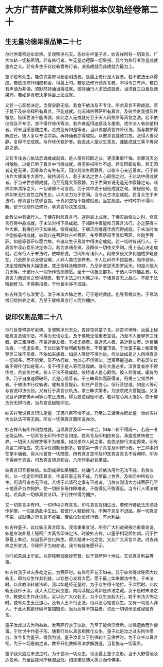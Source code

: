 # 大方广菩萨藏文殊师利根本仪轨经卷第二十

## 生无量功德果报品第二十七

尔时世尊释迦牟尼佛。复观察净光天。告妙吉祥童子言。妙吉祥所有一切真言。广大仪轨一切秘密明。若有修行者。生无量功德获一切果报。我今为修行者称量成就速疾之义。若有多生于此仪轨曾修行者。法易成就而此成就为最为上。

童子若有众生。能依次第修习秘密明法者。是最上修行是大智者。若不依法无以得成。若依法修行相应和合。得最上句。若依法修行诵真言者。不得令口有声。若口有声诵为非诵。须默然持诵当得成就。彼持诵行人求法成就者。当须食三白食及诸果药。若如是食者决定得最上法成就。

又若一心观想决定。当得安静无恼。若食不依法及不专注。所求真言不得成就。至于梵王及彼帝释所有真言。不能成就。何况诸佛菩萨所有真言。及彼悭贪我慢及性懈怠。恒乐世法不能离欲。如此之人无成就分至于天人阿修罗等真言之法。若不依仪则及不专注。亦不得作降伏等法。若作者返得迷惑及与愚痴。或作法人有如是相者。将来当感恶趣之果。若或见有如是等者。当以佛部真言作降伏法。而与救护得解脱已。彼人复以专注次第。再持诵者亦得成就。以彼真言威德力故。及得大善寂静。复得不空成就。与作降伏救护者。我说此人是众生善友。速能成就三乘平等寂静之道。

又有专注身心依法念诵难成就者。是人宿有轮回之业。更须重重忏悔。求罪消灭必得解脱。过是已后于真言中当得成就。得见果报所作不虚。若有因即有果。若无因者定是无果。因果和合有生有灭。因仪则法生寂静界。以彼专心亲近善友。行于佛法作大佛事生大善性。彼持诵行人。若于末法之世人心颠倒之时。于此法中得成就者。于当来世亦得成就。乃至究竟大善寂静。为于世间宣说无造无作寂静之句。诸佛如来清净之义。一切诸佛不可言说。而于其中说于秘密成就之句。彼秘密句。是佛如来无性自性之所生出。以大法力为于世间。当令众生决定成就。若复众生于末法时。修真言行求佛菩提。于真如空相不能成就者。当宜疾速。于时时中不得间断。依于仪则作法修行。承真言功决定成就。

此教法中有诸行人。于佛在时修真言行。速得最上成就。于佛灭后像法之时。修真言行得中品成就。于末法时得下品成就。于诸时中善能修习真言法行。必定获得三种大果。若佛在时于如来族。恒得成就。于佛灭后唯莲华族而得成就。于末法时唯金刚族最得成就。彼观自在菩萨妙吉祥菩萨。多罗菩萨部里俱胝菩萨。金刚手菩萨。如是等菩萨以愿力故。令诸众生于真言中得决定成就。若一切时有诸行人。于真言中深心爱乐决定修习。若为求诸圣贤。及降伏一切夜叉罗刹。用上品心决定成就。若有行人于末法时。依幖帜说。世间所有诸仙人。阿修罗夜叉罗刹迦楼罗毗舍左。乃至部多众及彼宿曜。人非人类住欲界者。于人世间作不饶益者。而作调伏。决定成就所有大福德者。梵王帝释及噜捺啰。乃至伊舍那天那罗延天。如是大福大力天等。于诸行人一切所作皆悉随愿。至于一切极恶部多。于诸人中作恼乱者。以真言力而调伏之皆得随愿。若于末法之时大怖之中。于诸真言无上品心。不能于法精勤修习。不得果报者。于他世中亦不成就。

妙吉祥我今与汝受记。汝于末法大怖之世。可于是时救度。化导善根众生。于佛法僧归信供养之者。乃至于彼修真言行人而作拥护。 

## 说印仪则品第二十八

尔时世尊释迦牟尼佛。复观察净光天众。告妙吉祥童子言。妙吉祥谛听。汝最上秘密真言及彼印法。不得为无信众生。及于佛教无信重者宣说。乃至不入曼拏罗三昧者。断三宝族者。不亲近善友者。无福无德者。亲近恶人者。亲近罪友者。远离佛法者。一切虚妄者。于此仪轨不依阿阇梨教者。不受灌顶者。于汝童子最上秘密曼拏罗三昧不见者。不依如来族者。如是人等皆不得为说。何以故如是之人所持真言一切部多。而不信受。及不依行故。为以心不信佛法。远离菩提道故。所有印法仪轨不得传付如是等人。复不得于是人等而显现故。或有大愚迷者。深贪爱者亦不得传付。若妄传付者。彼人于法不得成就。彼持诵人是心颠倒。彼人若得或。辄有为作。乃于自身速得破坏。若是心信善者。于三昧真如而获得者。归重三宝常供养者。于佛法中行仪轨者。或有发菩提心。知庄严菩提心。恒行菩提道。如是人等可与宣说印法仪则。又有行于真言仪轨法。求三昧次第者。为欲求成大菩提道。又复发菩萨辟支佛声闻等心求正法者。得为宣说秘密印法。若以信心离大悭妒。依于佛法行无碍行者。当与宣说秘密印法。

妙吉祥我说真言印法定量。正满八百不增不减。乃至过去诸佛亦同此量。汝妙吉祥大仪轨法平等无别。所有一切佛真言藏所说亦尔。

妙吉祥凡有所作利益成就。当须真言及印一一和合。如车二轮不得阙一。若阙一者无能运转。一切真言无印所作亦复如是。若真言及印相应和合。事速成就转彼三界。一切天人阿修罗等不为难事。何况求作人间之事。若依法修行决定得果。印有真言二种相应。求清净仪则制伏部多。若依第一佛子真言及印修行者。于三种事如在掌中诵者。得大地富贵一切随意。所有真言定印及印定真言真言不得阙印。印亦不得阙于真言。印及真言须具和合。凡所作事必获果证。

彼真言印互相依倚。如因成果如果酬因。持诵行人若依法用作无法不成。若依仪则。以一切定印所印真言。作请召事无有不成。乃至最上世界。及轮回中所有众生。用请召者亦无不成。若或于此请召之事有不成者。当依仪则请大力诸菩萨乃至十地菩萨为作拥护。使一切部多等作障难者。不能得见不能得近。当令行人得法成就。若具此一切佛真言法印。于行住中得为拥护。

又一切真言中有印。一切印中亦有真言。印与真言互相生出。若修行者依法念诵及作护摩。一切圣道此中生出。若彼行人精勤修习。不懈不怠复不退屈。得一切真言不空。成就佛之所言言不虚妄。若依仪轨恒修行者。有大利益。

妙吉祥童子。此仪轨王真言印法。我皆重重宣说。所有广大利益果报亦重重宣说。如是宣说此最上秘密广大真言印决定法。时彼妙吉祥。以童子相现熙怡颜。问于世尊最上牟尼。何因菩萨变化所生。得大精进十地之位。又此广大真言义法。过去诸佛之所宣说。今释师子为何亦说。我今有疑唯愿开示。

尔时如来最上牟尼。以迦陵频伽微妙梵音。说于菩萨得十地位。又说真言利益等事。

妙吉祥我于过去多劫之前。为菩萨时。有佛号开花王如来。我于彼佛得此秘密大仪轨王。即为众生作其利益。以悲愍心发其大愿。愿于最上如来佛法中生。于末法时。以此教法转彼法轮。我以如是经无量时。为于众生得十地位。于次后时。此仪轨王我传于汝。我入灭后世间空虚。南阎浮提远离如是佛法之藏。汝于是时末法之中。教彼众生作此仪轨。汝以此广大仪轨王。为于众生发起大行。若于末法大怖之时。或有众生无正道心。及有人王不行正法。恒以恶心恼害众生。又有一切恶人非人。于此大教欲作破坏妄加毁谤。当为此等不饶益者。说此一切调伏法藏秘密真言。

童子汝此过去为利益故。发菩萨行求于仪轨。乃至于彼佛涅盘后。以佛遗教而作佛事。于世世中作童子形。随我行处以真言相教化众生。童子此是汝之过去所作愿力。汝今复为童子。得我为说。童子汝复又于别佛刹土无佛世时。为于众生以真言相。为于一切愚痴之者。教导开化使知佛法求解脱道。当复施与一切富贵。

童子我灭度后末法之时。为于世间一切众生。现汝最上童子之形。当于大野雪地及适悦地。乃至跋提河岸我涅盘处。如是诸处随大愿心而作佛事。